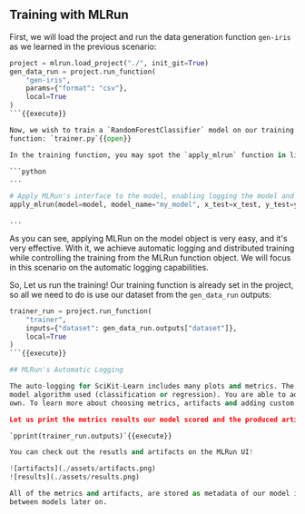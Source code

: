 ## Training with MLRun

First, we will load the project and run the data generation function `gen-iris` as we learned in the previous scenario:

```python
project = mlrun.load_project("./", init_git=True)
gen_data_run = project.run_function(
    "gen-iris", 
    params={"format": "csv"}, 
    local=True
)
```{{execute}}

Now, we wish to train a `RandomForestClassifier` model on our training data. For that, we wrote the following training 
function: `trainer.py`{{open}}

In the training function, you may spot the `apply_mlrun` function in line 30:

```python
...

# Apply MLRun's interface to the model, enabling logging the model and performing post training evaluation:
apply_mlrun(model=model, model_name="my_model", x_test=x_test, y_test=y_test)

...
```

As you can see, applying MLRun on the model object is very easy, and it's very effective. With it, we achieve automatic 
logging and distributed training while controlling the training from the MLRun function object. We will focus in this 
scenario on the automatic logging capabilities.

So, Let us run the training! Our training function is already set in the project, so all we need to do is use our dataset from the `gen_data_run` outputs:

```python
trainer_run = project.run_function(
    "trainer", 
    inputs={"dataset": gen_data_run.outputs["dataset"]}, 
    local=True
)
```{{execute}}

## MLRun's Automatic Logging

The auto-logging for SciKit-Learn includes many plots and metrics. The metrics and artifacts are chosen according to the 
model algorithm used (classification or regression). You are able to add more metrics and artifacts and even write your 
own. To learn more about choosing metrics, artifacts and adding custom ones, we suggest reading more on MLRun's docs.

Let us print the metrics results our model scored and the produced artifacts:

`pprint(trainer_run.outputs)`{{execute}}

You can check out the resutls and artifacts on the MLRun UI!

![artifacts](./assets/artifacts.png)
![results](./assets/results.png)

All of the metrics and artifacts, are stored as metadata of our model itself, so it will be easy to do comparison 
between models later on.
